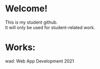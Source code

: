 # Welcome!
This is my student github.  
It will only be used for student-related work.

# Works:  
wad: Web App Development 2021  
